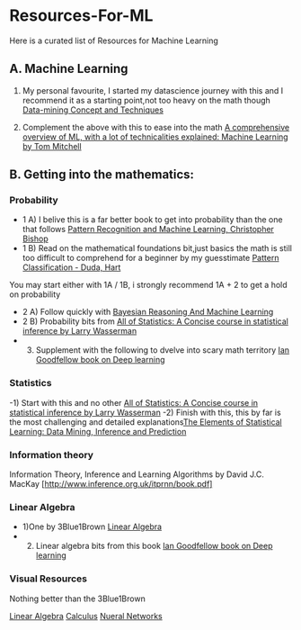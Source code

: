 # Resources-For-ML
Here  is a curated list of Resources for Machine Learning
## A. Machine Learning
1) My personal favourite, I started my datascience journey with this and I recommend it as a starting point,not too heavy on the math though [Data-mining Concept and Techniques](http://myweb.sabanciuniv.edu/rdehkharghani/files/2016/02/The-Morgan-Kaufmann-Series-in-Data-Management-Systems-Jiawei-Han-Micheline-Kamber-Jian-Pei-Data-Mining.-Concepts-and-Techniques-3rd-Edition-Morgan-Kaufmann-2011.pdf)

2) Complement the above with this to ease into the math [A comprehensive overview of ML, with a lot of technicalities explained: Machine Learning by Tom Mitchell](http://profsite.um.ac.ir/~monsefi/machine-learning/pdf/Machine-Learning-Tom-Mitchell.pdf)

## B. Getting into the mathematics:
   ### Probability
 - 1 A) I belive this is a far better book to get into probability than the one that follows [Pattern Recognition and Machine Learning, Christopher Bishop](http://users.isr.ist.utl.pt/~wurmd/Livros/school/Bishop%20-%20Pattern%20Recognition%20And%20Machine%20Learning%20-%20Springer%20%202006.pdf)
 - 1 B) Read on the mathematical foundations bit,just basics the math is still too difficult to comprehend for a beginner by my guesstimate [Pattern Classification - Duda, Hart](https://github.com/Jane333/Mustererkennung/blob/master/Pattern%20Classification%20by%20Richard%20O.%20Duda%2C%20David%20G.%20Stork%2C%20Peter%20E.Hart%20.pdf)
 
 You may start either with 1A / 1B, i strongly recommend 1A + 2 to get a hold on probability
 - 2 A) Follow quickly with [Bayesian Reasoning And Machine Learning](http://web4.cs.ucl.ac.uk/staff/D.Barber/textbook/090310.pdf)
 - 2 B) Probability bits from [All of Statistics: A Concise course in statistical inference by Larry Wasserman](http://www.bioinfo.org.cn/~wangchao/maa/w.statistic.pdf)
 - 3) Supplement with the following to dvelve into scary math territory [Ian Goodfellow book on Deep learning](https://github.com/janishar/mit-deep-learning-book-pdf/blob/master/complete-book-pdf/deeplearningbook.pdf)
  
 ### Statistics
  -1) Start with this and no other  [All of Statistics: A Concise course in statistical inference by Larry Wasserman](http://www.bioinfo.org.cn/~wangchao/maa/w.statistic.pdf)
-2) Finish with this, this by far is the most challenging and detailed explanations[The Elements of Statistical Learning: Data Mining, Inference and Prediction](https://web.stanford.edu/~hastie/Papers/ESLII.pdf)


### Information theory
Information Theory, Inference and Learning Algorithms by David J.C. MacKay [http://www.inference.org.uk/itprnn/book.pdf]

### Linear Algebra

- 1)One by 3Blue1Brown [Linear Algebra](https://www.youtube.com/watch?v=kjBOesZCoqc&list=PLZHQObOWTQDPD3MizzM2xVFitgF8hE_ab)
- 2) Linear algebra bits from this book [Ian Goodfellow book on Deep learning](https://github.com/janishar/mit-deep-learning-book-pdf/blob/master/complete-book-pdf/deeplearningbook.pdf)

### Visual Resources

Nothing better than the 3Blue1Brown

[Linear Algebra](https://www.youtube.com/watch?v=kjBOesZCoqc&list=PLZHQObOWTQDPD3MizzM2xVFitgF8hE_ab)
[Calculus](https://www.youtube.com/watch?v=WUvTyaaNkzM&list=PLZHQObOWTQDMsr9K-rj53DwVRMYO3t5Yr)
[Nueral Networks](https://www.youtube.com/watch?v=aircAruvnKk&list=PLZHQObOWTQDNU6R1_67000Dx_ZCJB-3pi)
 
